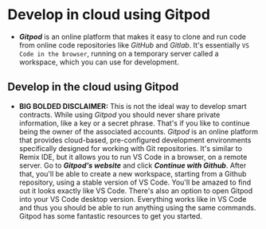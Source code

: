 # Develop in cloud using Gitpod
- ***Gitpod*** is an online platform that makes it easy to clone and run code from online code repositories like *GitHub* and *Gitlab*. It's essentially `VS Code in the browser`, running on a temporary server called a workspace, which you can use for development.

## Develop in the cloud using Gitpod
- **BIG BOLDED DISCLAIMER:** This is not the ideal way to develop smart contracts. While using *Gitpod* you should never share private information, like a key or a secret phrase. That's if you like to continue being the owner of the associated accounts. *Gitpod* is an online platform that provides cloud-based, pre-configured development environments specifically designed for working with Git repositories. It's similar to Remix IDE, but it allows you to run VS Code in a browser, on a remote server. Go to ***Gitpod's website*** and click ***Continue with Github***. After that, you'll be able to create a new workspace, starting from a Github repository, using a stable version of VS Code. You'll be amazed to find out it looks exactly like VS Code. There's also an option to open Gitpod into your VS Code desktop version. Everything works like in VS Code and thus you should be able to run anything using the same commands. Gitpod has some fantastic resources to get you started.
